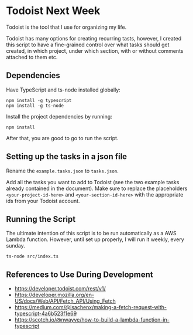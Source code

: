 # Todoist Next Week

Todoist is the tool that I use for organizing my life.

Todoist has many options for creating recurring tasts, however, I created this script to have a fine-grained control over what tasks should get created, in which project, under which section, with or without comments attached to them etc.

## Dependencies

Have TypeScript and ts-node installed globally:

```
npm install -g typescript
npm install -g ts-node
```

Install the project dependencies by running:

```
npm install
```

After that, you are good to go to run the script.

## Setting up the tasks in a json file

Rename the `example.tasks.json` to `tasks.json`.

Add all the tasks you want to add to Todoist (see the two example tasks already contained in the document). Make sure to replace the placeholders `<your-project-id-here>` and `<your-section-id-here>` with the appropriate ids from your Todoist account.

## Running the Script

The ultimate intention of this script is to be run automatically as a AWS Lambda function. However, until set up properly, I will run it weekly, every sunday.

```
ts-node src/index.ts
```

## References to Use During Development

- https://developer.todoist.com/rest/v1/
- https://developer.mozilla.org/en-US/docs/Web/API/Fetch_API/Using_Fetch
- https://medium.com/@isachenx/making-a-fetch-request-with-typescript-4a6b523f1e69
- https://scotch.io/@nwayve/how-to-build-a-lambda-function-in-typescript
